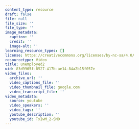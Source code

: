 ```yaml
---
content_type: resource
draft: false
file: null
file_size: ''
file_type: ''
image_metadata:
  caption: ''
  credit: ''
  image-alt: ''
learning_resource_types: []
license: https://creativecommons.org/licenses/by-nc-sa/4.0/
resourcetype: Video
title: unemployed2
uid: 83d9965f-8527-417b-ae14-84a2b15f057e
video_files:
  archive_url: ''
  video_captions_file: ''
  video_thumbnail_file: google.com
  video_transcript_file: ''
video_metadata:
  source: youtube
  video_speakers: ''
  video_tags: ''
  youtube_description: ''
  youtube_id: TxIwM_2-SM0
---
```

